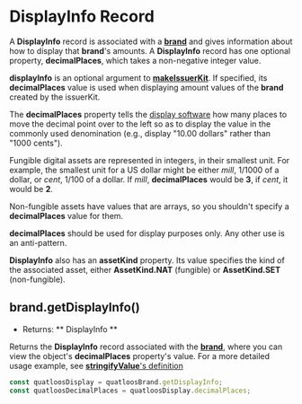 # DisplayInfo Record

A **DisplayInfo** record is associated with a **[brand](./brand.md)** and gives information about how to display that 
**brand**'s amounts. A **DisplayInfo** record has one optional property, **decimalPlaces**, which takes a non-negative integer value.

**displayInfo** is an optional argument to [**makeIssuerKit**](./issuer.md#makeissuerkit-allegedname-assetkind-displayinfo). If specified, its **decimalPlaces** value is used when displaying amount values of the **brand** created by the issuerKit.

The **decimalPlaces** property tells the [display software](https://github.com/Agoric/agoric-sdk/tree/HEAD/packages/ui-components)
how many places to move the decimal point over to the left so as to display the value
in the commonly used denomination (e.g., display "10.00 dollars" rather than "1000 cents"). 

Fungible digital assets are represented in integers, in their smallest unit.
For example, the smallest unit for a US dollar might be either *mill*, 1/1000 of a 
dollar, or *cent*, 1/100 of a dollar. If *mill*, **decimalPlaces** would be **3**, if *cent*, it
would be **2**. 

Non-fungible assets have values that are arrays, so you shouldn't specify a **decimalPlaces** value
for them. 

**decimalPlaces** should be used for display purposes only. Any
other use is an anti-pattern.

**DisplayInfo** also has an **assetKind** property. Its value specifies the kind of the associated asset, either
**AssetKind.NAT** (fungible) or **AssetKind.SET** (non-fungible).

## brand.getDisplayInfo()
- Returns: ** DisplayInfo **

Returns the **DisplayInfo** record associated with the **[brand](./brand.md)**, where
you can view the object's **decimalPlaces** property's value. For a more
detailed usage example, 
see [**stringifyValue**'s definition](https://github.com/Agoric/agoric-sdk/blob/477feeba3c013fa02b1955f4ccae9b55e5dc6c2f/packages/ui-components/src/display/display.js#L57)

```js
const quatloosDisplay = quatloosBrand.getDisplayInfo;
const quatloosDecimalPlaces = quatloosDisplay.decimalPlaces;
```
